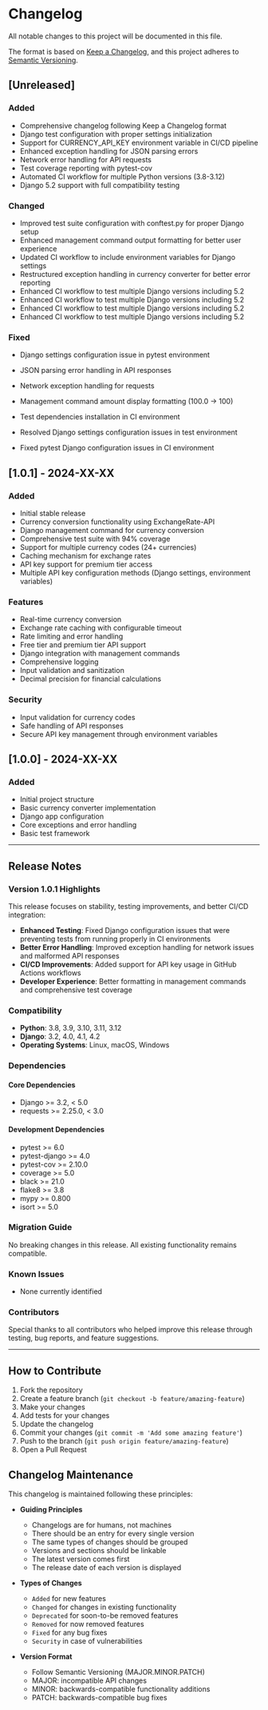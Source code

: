 # Changelog

All notable changes to this project will be documented in this file.

The format is based on [Keep a Changelog](https://keepachangelog.com/en/1.0.0/),
and this project adheres to [Semantic Versioning](https://semver.org/spec/v2.0.0.html).

## [Unreleased]

### Added
- Comprehensive changelog following Keep a Changelog format
- Django test configuration with proper settings initialization
- Support for CURRENCY_API_KEY environment variable in CI/CD pipeline
- Enhanced exception handling for JSON parsing errors
- Network error handling for API requests
- Test coverage reporting with pytest-cov
- Automated CI workflow for multiple Python versions (3.8-3.12)
- Django 5.2 support with full compatibility testing

### Changed
- Improved test suite configuration with conftest.py for proper Django setup
- Enhanced management command output formatting for better user experience
- Updated CI workflow to include environment variables for Django settings
- Restructured exception handling in currency converter for better error reporting
- Enhanced CI workflow to test multiple Django versions including 5.2
- Enhanced CI workflow to test multiple Django versions including 5.2
- Enhanced CI workflow to test multiple Django versions including 5.2
- Enhanced CI workflow to test multiple Django versions including 5.2

### Fixed
- Django settings configuration issue in pytest environment
- JSON parsing error handling in API responses
- Network exception handling for requests
- Management command amount display formatting (100.0 → 100)
- Test dependencies installation in CI environment

- Resolved Django settings configuration issues in test environment
- Fixed pytest Django configuration issues in CI environment
## [1.0.1] - 2024-XX-XX

### Added
- Initial stable release
- Currency conversion functionality using ExchangeRate-API
- Django management command for currency conversion
- Comprehensive test suite with 94% coverage
- Support for multiple currency codes (24+ currencies)
- Caching mechanism for exchange rates
- API key support for premium tier access
- Multiple API key configuration methods (Django settings, environment variables)

### Features
- Real-time currency conversion
- Exchange rate caching with configurable timeout
- Rate limiting and error handling
- Free tier and premium tier API support
- Django integration with management commands
- Comprehensive logging
- Input validation and sanitization
- Decimal precision for financial calculations

### Security
- Input validation for currency codes
- Safe handling of API responses
- Secure API key management through environment variables

## [1.0.0] - 2024-XX-XX

### Added
- Initial project structure
- Basic currency converter implementation
- Django app configuration
- Core exceptions and error handling
- Basic test framework

---

## Release Notes

### Version 1.0.1 Highlights

This release focuses on stability, testing improvements, and better CI/CD integration:

- **Enhanced Testing**: Fixed Django configuration issues that were preventing tests from running properly in CI environments
- **Better Error Handling**: Improved exception handling for network issues and malformed API responses
- **CI/CD Improvements**: Added support for API key usage in GitHub Actions workflows
- **Developer Experience**: Better formatting in management commands and comprehensive test coverage

### Compatibility

- **Python**: 3.8, 3.9, 3.10, 3.11, 3.12
- **Django**: 3.2, 4.0, 4.1, 4.2
- **Operating Systems**: Linux, macOS, Windows

### Dependencies

#### Core Dependencies
- Django >= 3.2, < 5.0
- requests >= 2.25.0, < 3.0

#### Development Dependencies
- pytest >= 6.0
- pytest-django >= 4.0
- pytest-cov >= 2.10.0
- coverage >= 5.0
- black >= 21.0
- flake8 >= 3.8
- mypy >= 0.800
- isort >= 5.0

### Migration Guide

No breaking changes in this release. All existing functionality remains compatible.

### Known Issues

- None currently identified

### Contributors

Special thanks to all contributors who helped improve this release through testing, bug reports, and feature suggestions.

---

## How to Contribute

1. Fork the repository
2. Create a feature branch (`git checkout -b feature/amazing-feature`)
3. Make your changes
4. Add tests for your changes
5. Update the changelog
6. Commit your changes (`git commit -m 'Add some amazing feature'`)
7. Push to the branch (`git push origin feature/amazing-feature`)
8. Open a Pull Request

## Changelog Maintenance

This changelog is maintained following these principles:

- **Guiding Principles**
  - Changelogs are for humans, not machines
  - There should be an entry for every single version
  - The same types of changes should be grouped
  - Versions and sections should be linkable
  - The latest version comes first
  - The release date of each version is displayed

- **Types of Changes**
  - `Added` for new features
  - `Changed` for changes in existing functionality
  - `Deprecated` for soon-to-be removed features
  - `Removed` for now removed features
  - `Fixed` for any bug fixes
  - `Security` in case of vulnerabilities

- **Version Format**
  - Follow Semantic Versioning (MAJOR.MINOR.PATCH)
  - MAJOR: incompatible API changes
  - MINOR: backwards-compatible functionality additions
  - PATCH: backwards-compatible bug fixes
